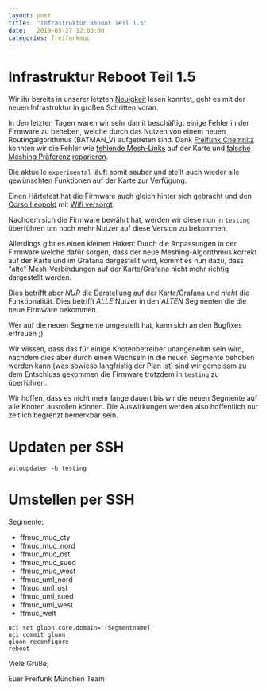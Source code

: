 ```yaml
---
layout: post
title:  "Infrastruktur Reboot Teil 1.5"
date:   2019-05-27 12:00:00
categories: freifunkmuc
---
```

# Infrastruktur Reboot Teil 1.5

Wir ihr bereits in unserer letzten [Neuigkeit](https://ffmuc.net/freifunkmuc/2019/05/20/infrastruktur-reboot-teil1/) lesen konntet, geht es mit der neuen Infrastruktur in großen Schritten voran. 

In den letzten Tagen waren wir sehr damit beschäftigt einige Fehler in der Firmware zu beheben, welche durch das Nutzen von einem neuen Routingalgorithmus (BATMAN_V) aufgetreten sind. 
Dank [Freifunk Chemnitz](https://www.chemnitz.freifunk.net) konnten wir die Fehler wie [fehlende Mesh-Links](https://github.com/freifunk-gluon/gluon/issues/1726) auf der Karte und [falsche Meshing Präferenz](https://github.com/freifunk-gluon/gluon/issues/1728) [reparieren](https://github.com/freifunkMUC/site-ffm/commit/083cf05f55ce512484f4e2f904f12f231bb08a66). 

Die aktuelle `experimental` läuft somit sauber und stellt auch wieder alle gewünschten Funktionen auf der Karte zur Verfügung. 

Einen Härtetest hat die Firmware auch gleich hinter sich gebracht und den [Corso Leopold](https://corso-leopold.de) mit [Wifi versorgt](https://stats.ffmuc.net/d/hRIn3dRWk/mesh-nodes?orgId=1&var-nodeid=18d6c7f9e292&from=1558786051972&to=1558892523115).

Nachdem sich die Firmware bewährt hat, werden wir diese nun in `testing` überführen um noch mehr Nutzer auf diese Version zu bekommen. 

Allerdings gibt es einen kleinen Haken: 
Durch die Anpassungen in der Firmware welche dafür sorgen, dass der neue Meshing-Algorithmus korrekt auf der Karte und im Grafana dargestellt wird, kommt es nun dazu, dass "alte" Mesh-Verbindungen auf der Karte/Grafana nicht mehr richtig dargestellt werden. 

Dies betrifft aber _NUR_ die Darstellung auf der Karte/Grafana und _nicht_ die Funktionalität. Dies betrifft _ALLE_ Nutzer in den _ALTEN_ Segmenten die die neue Firmware bekommen. 

Wer auf die neuen Segmente umgestellt hat, kann sich an den Bugfixes erfreuen ;).

Wir wissen, dass das für einige Knotenbetreiber unangenehm sein wird, nachdem dies aber durch einen Wechseln in die neuen Segmente behoben werden kann (was sowieso langfristig der Plan ist) sind wir gemeisam zu dem Entschluss gekommen die Firmware trotzdem in `testing` zu überführen.

Wir hoffen, dass es nicht mehr lange dauert bis wir die neuen Segmente auf alle Knoten ausrollen können. Die Auswirkungen werden also hoffentlich nur zeitlich begrenzt bemerkbar sein.

# Updaten per SSH
```
autoupdater -b testing
```

# Umstellen per SSH
Segmente:

- ffmuc_muc_cty
- ffmuc_muc_nord
- ffmuc_muc_ost
- ffmuc_muc_sued
- ffmuc_muc_west
- ffmuc_uml_nord
- ffmuc_uml_ost
- ffmuc_uml_sued
- ffmuc_uml_west
- ffmuc_welt

```
uci set gluon.core.domain='[Segmentname]'
uci commit gluon
gluon-reconfigure
reboot
```

Viele Grüße,

Euer Freifunk München Team
